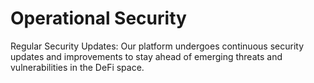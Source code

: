# Operational Security

Regular Security Updates: Our platform undergoes continuous security updates and improvements to stay ahead of emerging threats and vulnerabilities in the DeFi space.
